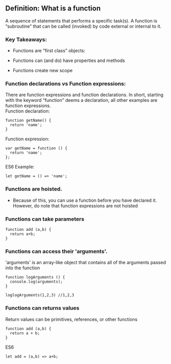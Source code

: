 ## Definition: What is a function
A sequence of statements that performs a specific task(s). A function is “subroutine” that can be called (invoked) by code external or internal to it.  

### Key Takeaways:
- Functions are “first class” objects:
-    Functions can (and do) have properties and methods

- Functions create new scope

### Function declarations vs Function expressions:
There are function expressions and function declarations. In short, starting with the keyword “function” deems a declaration, all other examples are function expressions.  
Function declaration:
``` 
function getName() {
  return 'name';
}
```
Function expression:
``` 
var getName = function () {
  return 'name';
};
```

ES6 Example:
```
let getName = () => 'name';
```

### Functions are hoisted.  
- Because of this, you can use a function before you have declared it.  However, do note that function expressions are not hoisted

### Functions can take parameters  
``` 
function add (a,b) {
  return a+b;
}
```

### Functions can access their 'arguments'.
'arguments' is an array-like object that contains all of the arguments passed into the function 
```
function logArguments () {
  console.log(arguments);
}

loglogArguments(1,2,3) //1,2,3
```

### Functions can returns values
Return values can be primitives, references, or other functions
```
function add (a,b) { 
  return a + b;
}
```
ES6
```
let add = (a,b) => a+b;
```
